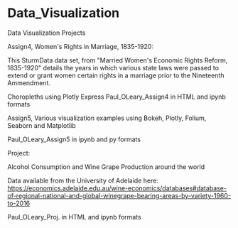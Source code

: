 # Data_Visualization

Data Visualization Projects


Assign4, Women's Rights in Marriage, 1835-1920:

This SturmData data set, from "Married Women's Economic Rights Reform, 1835-1920" details the years in which various state laws were passed to extend or grant women certain rights in a marriage prior to the Nineteenth Ammendment.

Choropleths using Plotly Express
Paul_OLeary_Assign4  in HTML and ipynb formats


Assign5, Various visualization examples using Bokeh, Plotly, Folium, Seaborn and Matplotlib

Paul_OLeary_Assign5  in ipynb and py formats


Project:

Alcohol Consumption and Wine Grape Production around the world

Data available from the University of Adelaide here: https://economics.adelaide.edu.au/wine-economics/databases#database-of-regional-national-and-global-winegrape-bearing-areas-by-variety-1960-to-2016

Paul_OLeary_Proj. in HTML and ipynb formats


